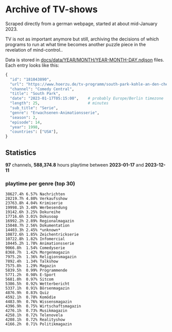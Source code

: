 # Archive of TV-shows

Scraped directly from a german webpage, started at about mid-January 2023.

TV is not as important anymore but still, archiving the decisions of which programs to run at what time
becomes another puzzle piece in the revelation of mind-control.. 

Data is stored in [docs/data/YEAR/MONTH/YEAR-MONTH-DAY.ndjson](docs/data/) files. 
Each entry looks like this:

```python
{
  "id": "181043890", 
  "url": "https://www.hoerzu.de/tv-programm/south-park-kohle-an-den-chefkoch/bid_181043890/", 
  "channel": "Comedy Central", 
  "title": "South Park", 
  "date": "2023-01-17T05:15:00",    # probably Europe/Berlin timezone 
  "length": 25,                     # minutes 
  "sub_title": "Serie", 
  "genre": "Erwachsenen-Animationsserie", 
  "season": 2, 
  "episode": 14, 
  "year": 1998, 
  "countries": ["USA"],
}
```

## Statistics

**97** channels, **588,374.8** hours playtime between **2023-01-17** and **2023-12-11**


### playtime per genre (top 30)

    38627.4h 6.57% Nachrichten
    28219.7h 4.80% Verkaufsshow
    23763.8h 4.04% Krimiserie
    19998.1h 3.40% Werbesendung
    19142.6h 3.25% Dokureihe
    17716.6h 3.01% Dokusoap
    16992.2h 2.89% Regionalmagazin
    15048.7h 2.56% Dokumentation
    14403.3h 2.45% *unknown*
    10872.6h 1.85% Zeichentrickserie
    10722.8h 1.82% Infomercial
    10445.2h 1.78% Animationsserie
    9066.8h  1.54% Comedyserie
    8368.7h  1.42% Morgenmagazin
    7975.2h  1.36% Religionsmagazin
    7892.4h  1.34% Talkshow
    7575.8h  1.29% Magazin
    5839.5h  0.99% Programmende
    5771.2h  0.98% E-Sport
    5681.0h  0.97% Sitcom
    5386.5h  0.92% Wetterbericht
    5337.1h  0.91% Börsenmagazin
    4876.9h  0.83% Quiz
    4592.1h  0.78% Komödie
    4483.9h  0.76% Wissensmagazin
    4396.9h  0.75% Wirtschaftsmagazin
    4276.1h  0.73% Musikmagazin
    4258.1h  0.72% Telenovela
    4208.1h  0.72% Realityshow
    4166.2h  0.71% Politikmagazin
